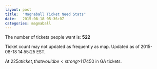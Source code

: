```yaml
---
layout: post
title:  "Magnaball Ticket Need Stats"
date:   2015-08-18 05:36:07
categories: magnaball
---
```


The number of tickets people want is: <strong>522</strong>

Ticket count may not updated as frequently as map. Updated as of 2015-08-18 14:55:25 EST.

At $225 a ticket, that would be <strong>$117450</strong> in GA tickets.